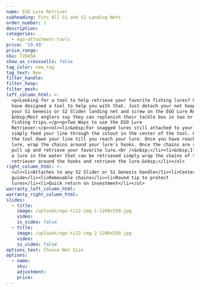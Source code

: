 ```yaml
---
name: EGO Lure Retriver
subheading: Fits All S1 and S2 Landing Nets
order_number: 1
description:
categories:
  - ego-attachment-tools
price: '19.99'
price_range:
sku: 72045A
show_as_crosssells: false
tag_color: new_tag
tag_text: New
filter_handle:
filter_hoop:
filter_mesh:
left_column_html: >-
  <p>Looking for a tool to help retrieve your favorite fishing lures? &nbsp;We
  have designed a tool to help you with that. Just detach your net hoop from
  your S1 Genesis or S2 Slider landing net and screw on the EGO Lure Retriever.
  &nbsp;Most anglers say they can replenish their tackle box in two or three
  fishing trips.</p><p>Two Ways to use the EGO Lure
  Retriever:</p><ol><li>&nbsp;For snagged lures still attached to your line
  simply feed your line through the cutout in the center of the tool. &nbsp;Push
  the tool down your line till you reach your lure. Once you have reached your
  lure, wrap the chains around your lure's hooks. Once the chains are secured,
  pull up and retrieve your favorite lure.<br />&nbsp;</li><li>&nbsp;If you see
  a lure in the water that can be retrieved simply wrap the chains of the lure
  retriever around the hooks and retrieve the lure.&nbsp;</li></ol>
right_column_html: >-
  <ul><li>Attaches to any S2 Slider or S1 Genesis handle</li><li>Center line
  guide</li><li>Removable chains</li><li>Round tip to protect
  lures</li><li>Quick return on investment</li></ul>
warranty_left_column_html:
warranty_right_column_html:
slides:
  - title:
    image: /uploads/ego-ti22-img-1-1200x550.jpg
    video:
    is_video: false
  - title:
    image: /uploads/ego-ti22-img-2-1200x550.jpg
    video:
    is_video: false
options_text: Choose Net Size
options:
  - name:
    sku:
    adjustment:
    price:
---
```

